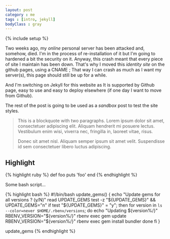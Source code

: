 ```yaml
---
layout: post
category : me
tags : [intro, jekyll]
bodyClass : gray
---
```

{% include setup %}

Two weeks ago, my _online_ personal server has been attacked and, somehow, died. I'm in the process
of re-installation of it but I'm going to hardened a bit the security on it. Anyway, this crash meant
that every piece of site I maintain has been down. That's why I moved this _identity site_ on the
github pages, using a CNAME ; That way I can crash as much as I want my server(s), this page should
still be up for a while.

And I'm switching on Jekyll for this website as It is supported by Github page, easy to use and easy
to deploy elsewhere (if one day I want to move from Github).

The rest of the post is going to be used as a *sandbox* post to test the site styles.

> This is a blockquote with two paragraphs. Lorem ipsum dolor sit amet,
> consectetuer adipiscing elit. Aliquam hendrerit mi posuere lectus.
> Vestibulum enim wisi, viverra nec, fringilla in, laoreet vitae, risus.
>  
> Donec sit amet nisl. Aliquam semper ipsum sit amet velit. Suspendisse
> id sem consectetuer libero luctus adipiscing.
> 

## Highlight

{% highlight ruby %}
def foo
  puts 'foo'
end
{% endhighlight %}

Some bash script…

{% highlight bash %}
#!/bin/bash
update_gems() {
    echo "Update gems for all versions ? (y/N)"
    read UPDATE_GEMS
    test -z "${UPDATE_GEMS}" && UPDATE_GEMS="n"
    if test "${UPDATE_GEMS}" = "y"; then
        for version in `ls --color=never $HOME/.rbenv/versions`; do
            echo "Updating ${version%/}"
            RBENV_VERSION="${version%/}" rbenv exec gem update
            RBENV_VERSION="${version%/}" rbenv exec gem install bundler
        done
    fi
}

update_gems
{% endhighlight %}

